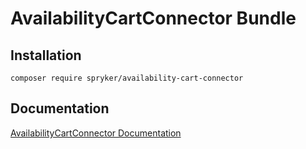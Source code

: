 # AvailabilityCartConnector Bundle

## Installation

```
composer require spryker/availability-cart-connector
```

## Documentation

[AvailabilityCartConnector Documentation](http://spryker.github.io/core/bundles/availability-cart-connector)
